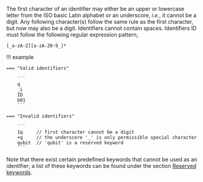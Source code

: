 The first character of an identifier may either be an upper or lowercase letter from the ISO basic Latin alphabet or an underscore, _i.e._, it cannot be a digit.
Any following character(s) follow the same rule as the first character, but now may also be a digit.
Identifiers cannot contain spaces.
Identifiers ID must follow the following regular expression pattern,

`[_a-zA-Z][a-zA-Z0-9_]*`

!!! example

    === "Valid identifiers"

        ```
        q
        _i
        ID
        b01
        ```
    
    === "Invalid identifiers" 
        
        ```
        1q	   // first character cannot be a digit
        +q     // the underscore '_' is only permissible special character 
        qubit  // 'qubit' is a reserved keyword
        ```

Note that there exist certain predefined keywords that cannot be used as an identifier; a list of these keywords can be found under the section [Reserved keywords](reserved-keywords.md).
